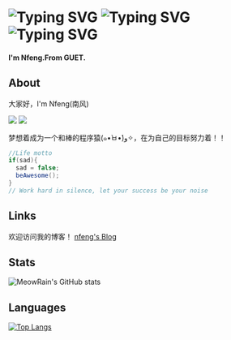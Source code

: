 # ![Typing SVG](https://readme-typing-svg.herokuapp.com?font=microsoft+yahei&size=30&duration=4000&color=2C68F7&center=true&width=360&height=50&lines=Work%20hard%20in%20silence) ![Typing SVG](https://readme-typing-svg.herokuapp.com?font=microsoft+yahei&size=30&duration=4000&color=2C68F7&center=true&width=360&height=50&lines=let%20your%20success) ![Typing SVG](https://readme-typing-svg.herokuapp.com?font=microsoft+yahei&size=30&duration=4000&color=2C68F7&center=true&width=360&height=50&lines=be%20your%20noise)
#### I'm Nfeng.From GUET.
## About
  大家好，I'm Nfeng(南风)
  
  
  
  ![](https://img.shields.io/badge/Main%20Language-java-red?logo=java)
  ![](https://img.shields.io/badge/-goland-yellow?logo=goland)
  
  梦想着成为一个和棒的程序猿(๑•̀ㅂ•́)و✧，在为自己的目标努力着！！
  ```java
  //Life motto
  if(sad){
    sad = false;
    beAwesome();
  }
  // Work hard in silence, let your success be your noise
 ```

 
## Links
欢迎访问我的博客！
[nfeng's Blog](http://nfeng.asia/)

## Stats
![MeowRain's GitHub stats](https://github-readme-stats.vercel.app/api?username=ZZ-Nfeng&show_icons=true&theme=radical)

## Languages
[![Top Langs](https://github-readme-stats.vercel.app/api/top-langs/?username=ZZ-Nfeng&layout=compact)](https://github.com/Christmas/github-readme-stats)
